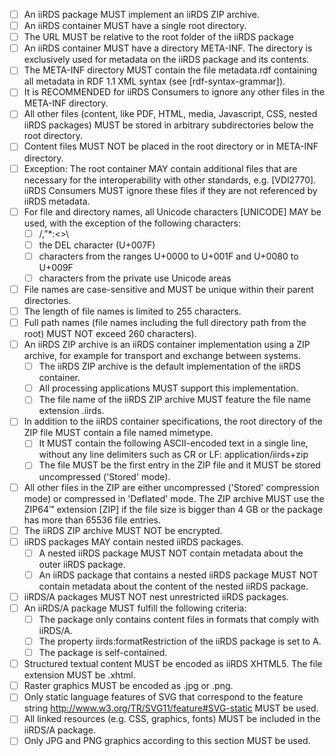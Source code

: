 - [ ] An iiRDS package MUST implement an iiRDS ZIP archive.
- [ ] An iiRDS container MUST have a single root directory.
- [ ] The URL MUST be relative to the root folder of the iiRDS package
- [ ] An iiRDS container MUST have a directory META-INF. The directory is exclusively used for metadata on the iiRDS package and its contents.
- [ ] The META-INF directory MUST contain the file metadata.rdf containing all metadata in RDF 1.1 XML syntax (see [rdf-syntax-grammar]).
- [ ] It is RECOMMENDED for iiRDS Consumers to ignore any other files in the META-INF directory.
- [ ] All other files (content, like PDF, HTML, media, Javascript, CSS, nested iiRDS packages) MUST be stored in arbitrary subdirectories below the root directory.
- [ ] Content files MUST NOT be placed in the root directory or in META-INF directory.
- [ ] Exception: The root container MAY contain additional files that are necessary for the interoperability with other standards, e.g. [VDI2770]. iiRDS Consumers MUST ignore these files if they are not referenced by iiRDS metadata.
- [ ] For file and directory names, all Unicode characters [UNICODE] MAY be used, with the exception of the following characters:
  - [ ] /,”*:<>\
  - [ ] the DEL character (U+007F)
  - [ ] characters from the ranges U+0000 to U+001F and U+0080 to U+009F
  - [ ] characters from the private use Unicode areas
- [ ] File names are case-sensitive and MUST be unique within their parent directories.
- [ ] The length of file names is limited to 255 characters.
- [ ] Full path names (file names including the full directory path from the root) MUST NOT exceed 260 characters).
- [ ] An iiRDS ZIP archive is an iiRDS container implementation using a ZIP archive, for example for transport and exchange between systems.
  - [ ] The iiRDS ZIP archive is the default implementation of the iiRDS container.
  - [ ] All processing applications MUST support this implementation.
  - [ ] The file name of the iiRDS ZIP archive MUST feature the file name extension .iirds.
- [ ] In addition to the iiRDS container specifications, the root directory of the ZIP file MUST contain a file named mimetype.
  - [ ] It MUST contain the following ASCII-encoded text in a single line, without any line delimiters such as CR or LF: application/iirds+zip
  - [ ] The file MUST be the first entry in the ZIP file and it MUST be stored uncompressed ('Stored' mode).
- [ ] All other files in the ZIP are either uncompressed ('Stored' compression mode) or compressed in 'Deflated' mode. The ZIP archive MUST use the ZIP64™ extension [ZIP] if the file size is bigger than 4 GB or the package has more than 65536 file entries.
- [ ] The iiRDS ZIP archive MUST NOT be encrypted.
- [ ] iiRDS packages MAY contain nested iiRDS packages.
  - [ ] A nested iiRDS package MUST NOT contain metadata about the outer iiRDS package.
  - [ ] An iiRDS package that contains a nested iiRDS package MUST NOT contain metadata about the content of the nested iiRDS package.
- [ ] iiRDS/A packages MUST NOT nest unrestricted iiRDS packages.
- [ ] An iiRDS/A package MUST fulfill the following criteria:
  - [ ] The package only contains content files in formats that comply with iiRDS/A.
  - [ ] The property iirds:formatRestriction of the iiRDS package is set to A.
  - [ ] The package is self-contained.
- [ ] Structured textual content MUST be encoded as iiRDS XHTML5. The file extension MUST be .xhtml.
- [ ] Raster graphics MUST be encoded as .jpg or .png.
- [ ] Only static language features of SVG that correspond to the feature string http://www.w3.org/TR/SVG11/feature#SVG-static MUST be used.
- [ ] All linked resources (e.g. CSS, graphics, fonts) MUST be included in the iiRDS/A package.
- [ ] Only JPG and PNG graphics according to this section MUST be used.
